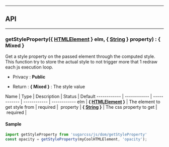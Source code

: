 


-----------------------------
## API
-----------------------------

### getStyleProperty({ <a class="link" href="https://developer.mozilla.org/fr/docs/Web/API/HTMLElement" target="_blank" title="HTMLElement">HTMLElement</a> } elm, { <a class="link" href="https://developer.mozilla.org/fr/docs/Web/JavaScript/Reference/Objets_globaux/String" target="_blank" title="String">String</a> } property) : { Mixed }
Get a style property on the passed element through the computed style.
This function try to store the actual style to not trigger more that 1 redraw
each js execution loop.

- Privacy : **Public**

- Return : **{ Mixed }** : The style value

Name | Type | Description | Status | Default
------------ | ------------ | ------------ | ------------ | ------------
elm | **{ <a class="link" href="https://developer.mozilla.org/fr/docs/Web/API/HTMLElement" target="_blank" title="HTMLElement">HTMLElement</a> }** | The element to get style from | required | 
property | **{ <a class="link" href="https://developer.mozilla.org/fr/docs/Web/JavaScript/Reference/Objets_globaux/String" target="_blank" title="String">String</a> }** | The css property to get | required | 


#### Sample
```js
import getStyleProperty from 'sugarcss/js/dom/getStyleProperty'
const opacity = getStyleProperty(myCoolHTMLElement, 'opacity');

```


